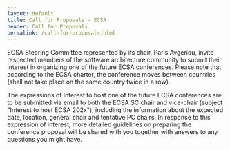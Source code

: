 ```yaml
---
layout: default
title: Call for Proposals - ECSA
header: Call for Proposals
permalink: /call-for-proposals.html
---
```


ECSA Steering Committee represented by its chair, Paris Avgeriou, invite respected members of the software architecture community to submit their interest in organizing one of the future ECSA conferences. Please note that according to the ECSA charter, the conference moves between countries (shall not take place on the same country twice in a row).

The expressions of interest to host one of the future ECSA conferences are to be submitted via email to both the ECSA SC chair and vice-chair (subject "Interest to host ECSA 202x"), including the information about the expected date, location, general chair and tentative PC chairs. In response to this expression of interest, more detailed guidelines on preparing the conference proposal will be shared with you together with answers to any questions you might have.
